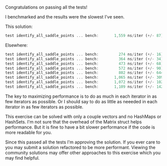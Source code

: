 Congratulations on passing all the tests!

I benchmarked and the results were the slowest I've seen.

This solution:

```rust
test identify_all_saddle_points ... bench:       1,559 ns/iter (+/- 87)
```

Elsewhere:

```rust
test identify_all_saddle_points ... bench:         274 ns/iter (+/- 16)
test identify_all_saddle_points ... bench:         364 ns/iter (+/- 34)
test identify_all_saddle_points ... bench:         473 ns/iter (+/- 68)
test identify_all_saddle_points ... bench:         572 ns/iter (+/- 90)
test identify_all_saddle_points ... bench:         802 ns/iter (+/- 644)
test identify_all_saddle_points ... bench:       1,065 ns/iter (+/- 309)
test identify_all_saddle_points ... bench:       1,072 ns/iter (+/- 102
test identify_all_saddle_points ... bench:       1,109 ns/iter (+/- 142)
```

The key to maximizing performance is to do as much in each iterator in as few
iterators as possible. Or I should say to do as little as neeeded in each
iterator in as few iterators as possible.

This exercise can be solved with only a couple vectors and no HashMaps or
HashSets. I'm not sure that the overhead of the Matrix struct helps performance.
But it is fine to have a bit slower performance if the code is more readable for
you.

Since this passed all the tests I'm approving the solution. If you ever care to
you may submit a solution refactored to be more performant. Viewing the
community solutions may offer other approaches to this exercise which you may
find helpful.
